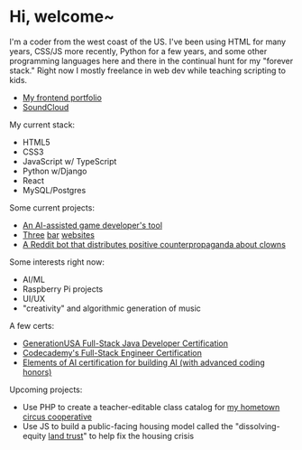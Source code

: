 # Hi, welcome~

I'm a coder from the west coast of the US. I've been using HTML for many years, CSS/JS more recently, Python for a few years, and some other programming languages here and there in the continual hunt for my "forever stack." Right now I mostly freelance in web dev while teaching scripting to kids.
- [My frontend portfolio](https://www.richardhartnell.com)
- [SoundCloud](https://www.soundcloud.com/velveteen)

My current stack:

- HTML5
- CSS3
- JavaScript w/ TypeScript
- Python w/Django
- React
- MySQL/Postgres

Some current projects:

- [An AI-assisted game developer's tool](https://gameforge.ai)
- [Three](https://www.theadmiraltylounge.com) [bar](https://www.bellaciao.bar) [websites](https://www.nachoproblematic.com)
- [A Reddit bot that distributes positive counterpropaganda about clowns](https://github.com/richard-hartnell/clown-bot)

Some interests right now:

- AI/ML
- Raspberry Pi projects
- UI/UX
- "creativity" and algorithmic generation of music

A few certs:

- [GenerationUSA Full-Stack Java Developer Certification](https://www.richardhartnell.com/Richard-Hartnell-Generation-Cert.pdf)
- [Codecademy's Full-Stack Engineer Certification](https://www.richardhartnell.com/Richard-Hartnell-Codecademy-Cert.pdf)
- [Elements of AI certification for building AI (with advanced coding honors)](https://www.richardhartnell.com/Richard-Hartnell-ElementsOfAI-Cert.png)

Upcoming projects:

- Use PHP to create a teacher-editable class catalog for [my hometown circus cooperative](https://www.bellinghamcircusguild.com)
- Use JS to build a public-facing housing model called the "dissolving-equity [land trust](https://en.wikipedia.org/wiki/Community_land_trust)" to help fix the housing crisis
